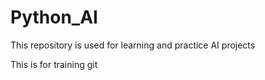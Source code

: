 # Python_AI
This repository is used for learning and practice AI projects

This is for training git
